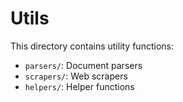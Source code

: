 # Utils

This directory contains utility functions:

- `parsers/`: Document parsers
- `scrapers/`: Web scrapers
- `helpers/`: Helper functions